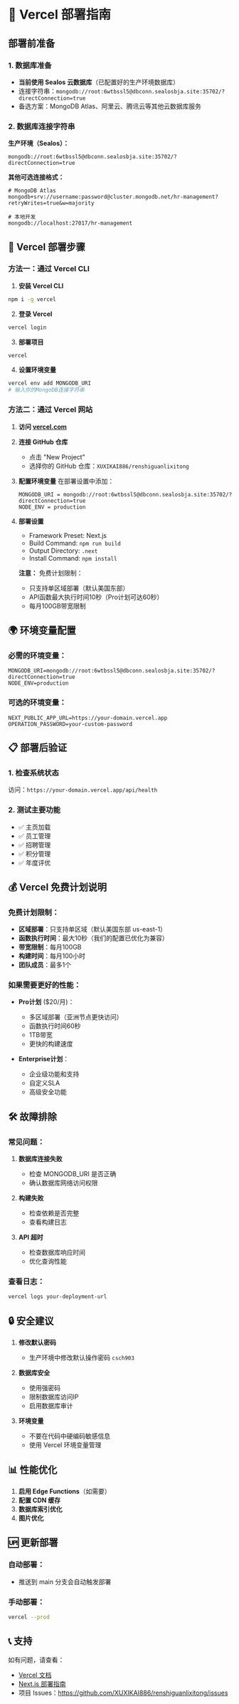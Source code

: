 # 🚀 Vercel 部署指南

## 部署前准备

### 1. 数据库准备
- **当前使用 Sealos 云数据库**（已配置好的生产环境数据库）
- 连接字符串：`mongodb://root:6wtbssl5@dbconn.sealosbja.site:35702/?directConnection=true`
- 备选方案：MongoDB Atlas、阿里云、腾讯云等其他云数据库服务

### 2. 数据库连接字符串
**生产环境（Sealos）：**
```
mongodb://root:6wtbssl5@dbconn.sealosbja.site:35702/?directConnection=true
```

**其他可选连接格式：**
```
# MongoDB Atlas
mongodb+srv://username:password@cluster.mongodb.net/hr-management?retryWrites=true&w=majority

# 本地开发
mongodb://localhost:27017/hr-management
```

## 🔧 Vercel 部署步骤

### 方法一：通过 Vercel CLI

1. **安装 Vercel CLI**
```bash
npm i -g vercel
```

2. **登录 Vercel**
```bash
vercel login
```

3. **部署项目**
```bash
vercel
```

4. **设置环境变量**
```bash
vercel env add MONGODB_URI
# 输入你的MongoDB连接字符串
```

### 方法二：通过 Vercel 网站

1. **访问 [vercel.com](https://vercel.com)**

2. **连接 GitHub 仓库**
   - 点击 "New Project"
   - 选择你的 GitHub 仓库：`XUXIKAI886/renshiguanlixitong`

3. **配置环境变量**
   在部署设置中添加：
   ```
   MONGODB_URI = mongodb://root:6wtbssl5@dbconn.sealosbja.site:35702/?directConnection=true
   NODE_ENV = production
   ```

4. **部署设置**
   - Framework Preset: Next.js
   - Build Command: `npm run build`
   - Output Directory: `.next`
   - Install Command: `npm install`

   **注意：** 免费计划限制：
   - 只支持单区域部署（默认美国东部）
   - API函数最大执行时间10秒（Pro计划可达60秒）
   - 每月100GB带宽限制

## 🌍 环境变量配置

### 必需的环境变量：
```env
MONGODB_URI=mongodb://root:6wtbssl5@dbconn.sealosbja.site:35702/?directConnection=true
NODE_ENV=production
```

### 可选的环境变量：
```env
NEXT_PUBLIC_APP_URL=https://your-domain.vercel.app
OPERATION_PASSWORD=your-custom-password
```

## 📋 部署后验证

### 1. 检查系统状态
访问：`https://your-domain.vercel.app/api/health`

### 2. 测试主要功能
- ✅ 主页加载
- ✅ 员工管理
- ✅ 招聘管理
- ✅ 积分管理
- ✅ 年度评优

## 💰 Vercel 免费计划说明

### 免费计划限制：
- **区域部署**：只支持单区域（默认美国东部 us-east-1）
- **函数执行时间**：最大10秒（我们的配置已优化为兼容）
- **带宽限制**：每月100GB
- **构建时间**：每月100小时
- **团队成员**：最多1个

### 如果需要更好的性能：
- **Pro计划** ($20/月)：
  - 多区域部署（亚洲节点更快访问）
  - 函数执行时间60秒
  - 1TB带宽
  - 更快的构建速度

- **Enterprise计划**：
  - 企业级功能和支持
  - 自定义SLA
  - 高级安全功能

## 🛠️ 故障排除

### 常见问题：

1. **数据库连接失败**
   - 检查 MONGODB_URI 是否正确
   - 确认数据库网络访问权限

2. **构建失败**
   - 检查依赖是否完整
   - 查看构建日志

3. **API 超时**
   - 检查数据库响应时间
   - 优化查询性能

### 查看日志：
```bash
vercel logs your-deployment-url
```

## 🔒 安全建议

1. **修改默认密码**
   - 生产环境中修改默认操作密码 `csch903`

2. **数据库安全**
   - 使用强密码
   - 限制数据库访问IP
   - 启用数据库审计

3. **环境变量**
   - 不要在代码中硬编码敏感信息
   - 使用 Vercel 环境变量管理

## 📊 性能优化

1. **启用 Edge Functions**（如需要）
2. **配置 CDN 缓存**
3. **数据库索引优化**
4. **图片优化**

## 🆙 更新部署

### 自动部署：
- 推送到 main 分支会自动触发部署

### 手动部署：
```bash
vercel --prod
```

## 📞 支持

如有问题，请查看：
- [Vercel 文档](https://vercel.com/docs)
- [Next.js 部署指南](https://nextjs.org/docs/deployment)
- 项目 Issues：https://github.com/XUXIKAI886/renshiguanlixitong/issues
